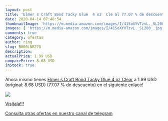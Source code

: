 ```yaml
---
layout: post
title: 'Elmer s Craft Bond Tacky Glue  4 oz  Cle al 77.07 % de descuento'
date: 2020-04-14 07:48:54
thumbnailImage: 'https://m.media-amazon.com/images/I/41SoXYVTzvL._SL200_.jpg'
images: [ 'https://m.media-amazon.com/images/I/41SoXYVTzvL._SL200_.jpg' ]
comments: true
category: ofertas
author: ring
slug: B000LNR27U
description:
actualPrice: 1.99 USD
comparePrice: 8.68 USD
inStock: true
---
```


Ahora mismo tienes [Elmer s Craft Bond Tacky Glue  4 oz  Clear](https://www.amazon.com/dp/B000LNR27U/?tag=redken08-20) a 1.99 USD (original: 8.68 USD) (77.07 %  de descuento) en el siguiente enlace!

[![](https://m.media-amazon.com/images/I/41SoXYVTzvL._SL200_.jpg)](https://www.amazon.com/dp/B000LNR27U/?tag=redken08-20)

[Visítala!!!](https://www.amazon.com/dp/B000LNR27U/?tag=redken08-20)

[Consulta otras ofertas en nuestro canal de telegram](https://t.me/s/ofertas25)
